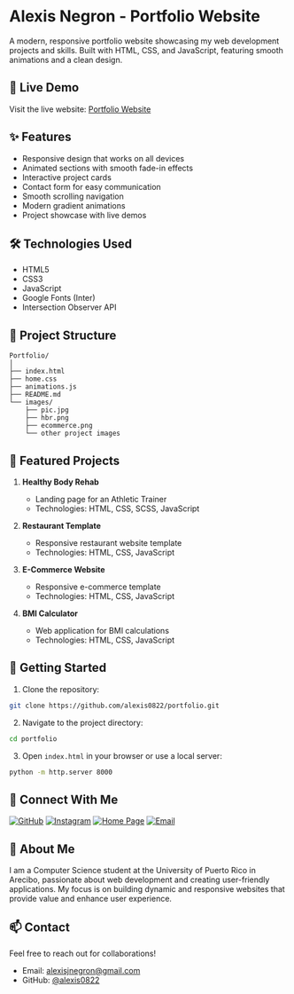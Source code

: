 # Alexis Negron - Portfolio Website

A modern, responsive portfolio website showcasing my web development projects and skills. Built with HTML, CSS, and JavaScript, featuring smooth animations and a clean design.

## 🚀 Live Demo

Visit the live website: [Portfolio Website](https://alexis0822.github.io/portfolio)

## ✨ Features

- Responsive design that works on all devices
- Animated sections with smooth fade-in effects
- Interactive project cards
- Contact form for easy communication
- Smooth scrolling navigation
- Modern gradient animations
- Project showcase with live demos

## 🛠 Technologies Used

- HTML5
- CSS3
- JavaScript
- Google Fonts (Inter)
- Intersection Observer API

## 📂 Project Structure

```
Portfolio/
│
├── index.html
├── home.css
├── animations.js
├── README.md
└── images/
    ├── pic.jpg
    ├── hbr.png
    ├── ecommerce.png
    └── other project images
```

## 📱 Featured Projects

1. **Healthy Body Rehab**
   - Landing page for an Athletic Trainer
   - Technologies: HTML, CSS, SCSS, JavaScript

2. **Restaurant Template**
   - Responsive restaurant website template
   - Technologies: HTML, CSS, JavaScript

3. **E-Commerce Website**
   - Responsive e-commerce template
   - Technologies: HTML, CSS, JavaScript

4. **BMI Calculator**
   - Web application for BMI calculations
   - Technologies: HTML, CSS, JavaScript

## 🚀 Getting Started

1. Clone the repository:
```bash
git clone https://github.com/alexis0822/portfolio.git
```

2. Navigate to the project directory:
```bash
cd portfolio
```

3. Open `index.html` in your browser or use a local server:
```bash
python -m http.server 8000
```

## 🔗 Connect With Me

[![GitHub](https://img.shields.io/badge/GitHub-100000?style=for-the-badge&logo=github&logoColor=white)](https://github.com/alexis0822)
[![Instagram](https://img.shields.io/badge/Instagram-E4405F?style=for-the-badge&logo=instagram&logoColor=white)](https://instagram.com/ajnl23)
[![Home Page](https://img.shields.io/badge/Home%20Page-1976D2?style=for-the-badge&logo=google-chrome&logoColor=white)](https://alexis0822.github.io/portfolio/home.html)
[![Email](https://img.shields.io/badge/Email-D14836?style=for-the-badge&logo=gmail&logoColor=white)](mailto:alexisjnegron@gmail.com)


## 📝 About Me

I am a Computer Science student at the University of Puerto Rico in Arecibo, passionate about web development and creating user-friendly applications. My focus is on building dynamic and responsive websites that provide value and enhance user experience.

## 📫 Contact

Feel free to reach out for collaborations!

- Email: alexisjnegron@gmail.com
- GitHub: [@alexis0822](https://github.com/alexis0822)
